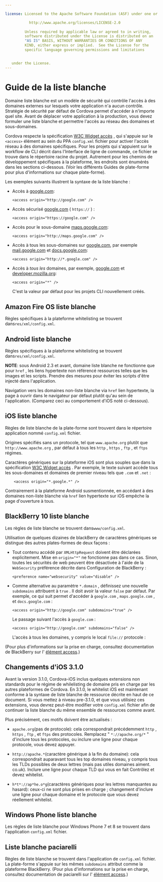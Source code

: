 ```yaml
---

license: Licensed to the Apache Software Foundation (ASF) under one or more contributor license agreements. See the NOTICE file distributed with this work for additional information regarding copyright ownership. The ASF licenses this file to you under the Apache License, Version 2.0 (the "License"); you may not use this file except in compliance with the License. You may obtain a copy of the License at

           http://www.apache.org/licenses/LICENSE-2.0
    
         Unless required by applicable law or agreed to in writing,
         software distributed under the License is distributed on an
         "AS IS" BASIS, WITHOUT WARRANTIES OR CONDITIONS OF ANY
         KIND, either express or implied.  See the License for the
         specific language governing permissions and limitations
    

   under the License.
---
```


# Guide de la liste blanche

Domaine liste blanche est un modèle de sécurité qui contrôle l'accès à des domaines externes sur lesquels votre application n'a aucun contrôle. Stratégie de sécurité par défaut de Cordova permet d'accéder à n'importe quel site. Avant de déplacer votre application à la production, vous devez formuler une liste blanche et permettre l'accès au réseau des domaines et sous-domaines.

Cordova respecte la spécification [W3C Widget accès][1] , qui s'appuie sur le `<access>` élément au sein du PPA `config.xml` fichier pour activer l'accès réseau à des domaines spécifiques. Pour les projets qui s'appuient sur le workflow de CLI décrit dans l'Interface de ligne de commande, ce fichier se trouve dans le répertoire racine du projet. Autrement pour les chemins de développement spécifiques à la plateforme, les endroits sont énumérés dans les sections ci-dessous. (Voir les différents Guides de plate-forme pour plus d'informations sur chaque plate-forme).

 [1]: http://www.w3.org/TR/widgets-access/

Les exemples suivants illustrent la syntaxe de la liste blanche :

*   Accès à [google.com][2]:
    
        <access origin="http://google.com" />
        

*   Accès sécurisé [google.com][3] ( `https://` ) :
    
        <access origin="https://google.com" />
        

*   Accès pour le sous-domaine [maps.google.com][4]:
    
        <access origin="http://maps.google.com" />
        

*   Accès à tous les sous-domaines sur [google.com][2], par exemple [mail.google.com][5] et [docs.google.com][6]:
    
        <access origin="http://*.google.com" />
        

*   Accès à *tous les* domaines, par exemple, [google.com][2] et [developer.mozilla.org][7]:
    
        <access origin="*" />
        
    
    C'est la valeur par défaut pour les projets CLI nouvellement créés.

 [2]: http://google.com
 [3]: https://google.com
 [4]: http://maps.google.com
 [5]: http://mail.google.com
 [6]: http://docs.google.com
 [7]: http://developer.mozilla.org

## Amazon Fire OS liste blanche

Règles spécifiques à la plateforme whitelisting se trouvent dans`res/xml/config.xml`.

## Android liste blanche

Règles spécifiques à la plateforme whitelisting se trouvent dans`res/xml/config.xml`.

**NOTE**: sous Android 2.3 et avant, domaine liste blanche ne fonctionne que pour `href` , les liens hypertexte non référencé ressources telles que les images et les scripts. Prendre des mesures pour éviter les scripts d'être injecté dans l'application.

Navigation vers les domaines non-liste blanche via `href` lien hypertexte, la page à ouvrir dans le navigateur par défaut plutôt qu'au sein de l'application. (Comparez ceci au comportement d'iOS noté ci-dessous).

## iOS liste blanche

Règles de liste blanche de la plate-forme sont trouvent dans le répertoire application nommé `config.xml` fichier.

Origines spécifiés sans un protocole, tel que `www.apache.org` plutôt que `http://www.apache.org` , par défaut à tous les `http` , `https` , `ftp` , et `ftps` régimes.

Caractères génériques sur la plateforme iOS sont plus souples que dans la spécification [W3C Widget accès][1] . Par exemple, le texte suivant accède tous les sous-domaines et domaines de premier niveau tels que `.com` et `.net` :

        <access origin="*.google.*" />
    

Contrairement à la plateforme Android susmentionnée, en accédant à des domaines non-liste blanche via `href` lien hypertexte sur iOS empêche la page d'ouverture à tous.

## BlackBerry 10 liste blanche

Les règles de liste blanche se trouvent dans`www/config.xml`.

Utilisation de quelques dizaines de blackBerry de caractères génériques se distingue des autres plates-formes de deux façons :

*   Tout contenu accédé par `XMLHttpRequest` doivent être déclarées explicitement. Mise en `origin="*"` ne fonctionne pas dans ce cas. Sinon, toutes les sécurités de web peuvent être désactivée à l'aide de la `WebSecurity` préférence décrite dans Configuration de BlackBerry :
    
        <preference name="websecurity" value="disable" />
        

*   Comme alternative au paramètre `*.domain` , définissez une nouvelle `subdomains` attribuent à `true` . Il doit avoir la valeur `false` par défaut. Par exemple, ce qui suit permet d'accéder à `google.com` , `maps.google.com` , et `docs.google.com` :
    
        <access origin="http://google.com" subdomains="true" />
        
    
    Le passage suivant l'accès à `google.com` :
    
        <access origin="http://google.com" subdomains="false" />
        
    
    L'accès à tous les domaines, y compris le local `file://` protocole :
    
    <access origin="*" subdomains="true" />

(Pour plus d'informations sur la prise en charge, consultez documentation de BlackBerry sur l' [élément access][8].)

 [8]: https://developer.blackberry.com/html5/documentation/ww_developing/Access_element_834677_11.html

## Changements d'iOS 3.1.0

Avant la version 3.1.0, Cordova-iOS inclus quelques extensions non standards pour le régime de whilelisting de domaine pris en charge par les autres plateformes de Cordova. En 3.1.0, le whitelist iOS est maintenant conforme à la syntaxe de liste blanche de ressource décrite en haut de ce document. Si vous mettez à niveau pre-3.1.0, et que vous utilisiez ces extensions, vous devrez peut-être modifier votre `config.xml` fichier afin de continuer la liste blanche du même ensemble de ressources comme avant.

Plus précisément, ces motifs doivent être actualisés :

*   `apache.org`(pas de protocole): cela correspondrait précédemment `http` , `https` , `ftp` , et `ftps` des protocoles. Remplacez " `*://apache.org/*` " d'inclure tous les protocoles, ou inclure une ligne pour chaque protocole, vous devez appuyer.

*   `http://apache.*`(caractère générique à la fin du domaine): cela correspondrait auparavant tous les top domaines niveau, y compris tous les TLDs possibles de deux lettres (mais pas utiles domaines aiment. co.uk). Inclure une ligne pour chaque TLD qui vous en fait Contrôlez et devez whitelist.

*   `h*t*://ap*he.o*g`(caractères génériques pour les lettres manquantes au hasard): ceux-ci ne sont plus prises en charge ; changement d'inclure une ligne pour chaque domaine et le protocole que vous devez réellement whitelist.

## Windows Phone liste blanche

Les règles de liste blanche pour Windows Phone 7 et 8 se trouvent dans l'application `config.xml` fichier.

## Liste blanche paciarelli

Règles de liste blanche se trouvent dans l'application de `config.xml` fichier. La plate-forme s'appuie sur les mêmes `subdomains` attribut comme la plateforme BlackBerry. (Pour plus d'informations sur la prise en charge, consultez documentation de paciarelli sur l' [élément access][9].)

 [9]: https://developer.tizen.org/help/index.jsp?topic=%2Forg.tizen.web.appprogramming%2Fhtml%2Fide_sdk_tools%2Fconfig_editor_w3celements.htm